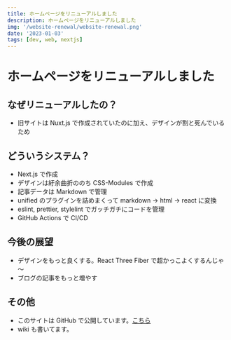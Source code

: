 ```yaml
---
title: ホームページをリニューアルしました
description: ホームページをリニューアルしました
img: '/website-renewal/website-renewal.png'
date: '2023-01-03'
tags: [dev, web, nextjs]
---
```


# ホームページをリニューアルしました

## なぜリニューアルしたの？

- 旧サイトは Nuxt.js で作成されていたのに加え、デザインが割と死んでいるため

## どういうシステム？

- Next.js で作成
- デザインは紆余曲折ののち CSS-Modules で作成
- 記事データは Markdown で管理
- unified のプラグインを詰めまくって markdown -> html -> react に変換
- eslint, prettier, stylelint でガッチガチにコードを管理
- GitHub Actions で CI/CD

## 今後の展望

- デザインをもっと良くする。React Three Fiber で超かっこよくするんじゃ～
- ブログの記事をもっと増やす

## その他

- このサイトは GitHub で公開しています。[こちら](https://github.com/tuatmcc/mcc-website)
- wiki も書いてます。
